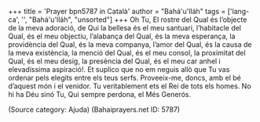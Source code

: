 +++
title = 'Prayer bpn5787 in Català'
author = "Bahá'u'lláh"
tags = ['lang-ca', '', "Bahá'u'lláh", "unsorted"]
+++
Oh Tu, El rostre del Qual és l’objecte de la meva adoració, de Qui la bellesa és el meu santuari, l’habitacle del Qual, és el meu objectiu, l’alabança del Qual, és la meva esperança, la providència del Qual, és la meva companya, l’amor del Qual, és la causa de la meva existència, la menció del Qual, és el meu consol, la proximitat del Qual, és el meu desig, la presència del Qual, és el meu car anhel i elevadíssima aspiració!. Et suplico que no em neguis allò que Tu vas ordenar pels elegits entre els teus serfs. Proveeix-me, doncs, amb el bé d’aquest món i el venidor.
Tu veritablement ets el Rei de tots els homes. No hi ha Déu sinó Tu, Qui sempre perdona, el Més Generós.

(Source category: Ajuda)
(Bahaiprayers.net ID: 5787)
